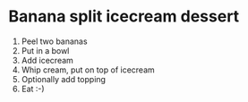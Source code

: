 # Banana split icecream dessert

1. Peel two bananas
2. Put in a bowl
3. Add icecream
4. Whip cream, put on top of icecream
5. Optionally add topping
6. Eat :-)
